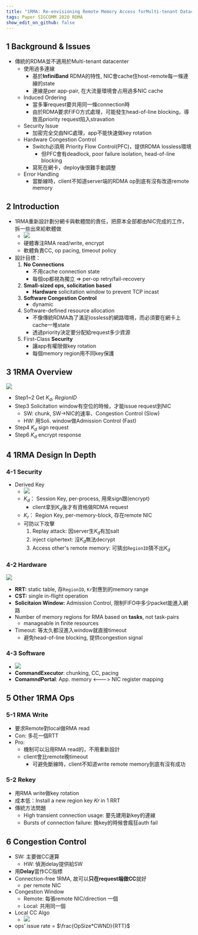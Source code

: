 ```yaml
---
title: "1RMA: Re-envisioning Remote Memory Access forMulti-tenant Datacenters"
tags: Paper SIGCOMM 2020 RDMA 
show_edit_on_github: false
---
```


## 1 Background & Issues
* 傳統的RDMA並不適用於Multi-tenant datacenter
    *  使用過多連線
        *  基於**InfiniBand** RDMA的特性, NIC會cache住host-remote每一條連線的state
        *  連線是per app-pair, 在大流量環境會占用過多NIC cache
    *  Induced Ordering
        *  當多筆request要共用同一條connection時
        *  由於RDMA要求FIFO方式處理，可能發生head-of-line blocking，導致高priority request陷入stravation
    *  Security Issue
        *  加密完全交由NIC處理，app不能快速做key rotation
    *  Hardware Congestion Control
        *  Switch必須用 Priority Flow Control(PFC)，提供RDMA lossless環境
            *  但PFC會有deadlock, poor failure isolation, head-of-line blocking
        *  寫死在網卡，deploy後很難手動調整
    *  Error Handling
        *  當斷線時，client不知道server端的RDMA op到底有沒有改道remote memory

## 2 Introduction
* 1RMA重新設計劃分網卡與軟體間的責任，把原本全部都由NIC完成的工作，拆一些出來給軟體做
    * ![](https://i.imgur.com/jAYNtYq.png)
    * 硬體專注RMA read/write, encrypt
    * 軟體負責CC, op pacing, timeout policy
* 設計目標：
    1. **No Connections**
        * 不用cache connection state
        * 每個op都視為獨立 => per-op retry/fail-recovery
    2. **Small-sized ops, solicitation based**
        * **Hardware** solicitation window to prevent TCP incast 
    3. **Software Congestion Control**
        *  dynamic
    4. Software-defined resource allocation
        * 不像傳統RDMA為了滿足lossless的網路環境，而必須要在網卡上cache一堆state
        * 透過priority決定要分配給request多少資源
    5. First-Class **Security**
        * 讓app有權限做key rotation
        * 每個memory region用不同key保護

## 3 1RMA Overview
![](https://i.imgur.com/4FEiHv7.png)
* Step1~2 Get $K_d$, $RegionID$
* Step3   Solicitation window有空位的時候，才能issue request到NIC
    * SW: chunk, SW->NIC的速率、Congestion Control (Slow)
    * HW: 用Soli. window做Admission Control (Fast)
* Step4   $K_d$ sign request
* Step6   $K_d$ encrypt response

## 4 1RMA Design In Depth

### 4-1 Security
* Derived Key
    * ![](https://i.imgur.com/sBkXzXr.png)
    * $K_d：$ Session Key,  per-process, 用來sign跟(encrypt)
        * client拿到$K_d$後才有資格做RDMA request
    * $K_r：$ Region Key, per-memory-block, 存在remote NIC
    * 可防以下攻擊
        1. Replay attack: 因server生$K_d$有加salt
        2. inject ciphertext: 沒$K_d$無法decrypt
        3. Access other's remote memory: 可猜出`RegionID`猜不出$K_d$

### 4-2 Hardware
![](https://i.imgur.com/UeuVx3F.png)
* **RRT:** static table, 存`RegionID`, `Kr`對應到的memory range
* **CST:** single in-flight operation
* **Solicitaion Window:** Admission Control, 限制FIFO中多少packet能進入網路
* Number of memory regions for RMA based on **tasks**, not task-pairs
    *  manageable in finite resources
* Timeout: 等太久都沒進入window就直接timeout
    * 避免head-of-line blocking, 提供congestion signal

### 4-3 Software
*    ![](https://i.imgur.com/g9CzVh9.png)
*    **CommandExecutor**: chunking, CC, pacing
*    **ComamndPortal**: App. memory <---> NIC register mapping

## 5 Other 1RMA Ops

### 5-1 RMA Write
* 要求Remote對local做RMA read
* Con: 多花一個RTT
* Pro: 
    * 機制可以沿用RMA read的，不用重新設計
    * client會比remote晚timeout
        * 可避免斷線時，client不知道write remote memory到底有沒有成功 

### 5-2 Rekey
* 用RMA write做key rotation
* 成本低：Install a new region key 𝐾𝑟 in 1 RRT
* 傳統方法問題
    * High transient connection usage: 要先建用新key的連線
    * Bursts of connection failure: 換key的時候會瘋狂auth fail

## 6 Congestion Control
* SW: 主要做CC運算
    * HW: 偵測delay提供給SW
* 用**Delay**當作CC指標
* Connection-free 1RMA, 故可以**只在request端做CC**就好
    * per remote NIC
* Congestion Window
    * Remote: 每張remote NIC/direction 一個
    * Local:  共用同一個
* Local CC Algo
    * ![](https://i.imgur.com/lWtpeP5.png)
* ops’ issue rate = $\frac{OpSize*CWND}{RTT}$